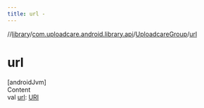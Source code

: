 ```yaml
---
title: url -
---
```

//[library](../../index.md)/[com.uploadcare.android.library.api](../index.md)/[UploadcareGroup](index.md)/[url](url.md)



# url  
[androidJvm]  
Content  
val [url](url.md): [URI](https://developer.android.com/reference/kotlin/java/net/URI.html)  




